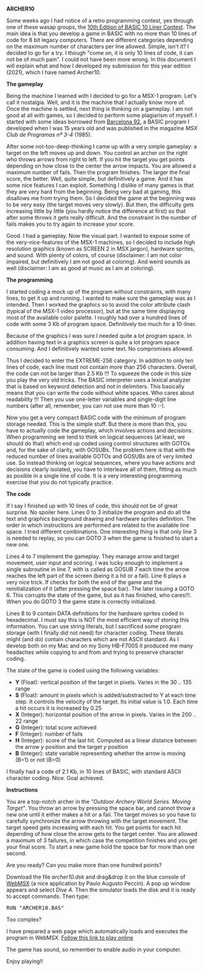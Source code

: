<B>ARCHER10</B>

Some weeks ago I had notice of a retro programming contest, yes through one of these wasap groups, the <A HREF="https://gkanold.wixsite.com/homeputerium/rules2021">10th Edition of BASIC 10 Liner Contest</A>. The main idea is that you develop a game in BASIC with no more than 10 lines of code for 8 bit legacy computers. There are different categories depending on the maximum number of characters per line allowed. Simple, isn't it? I decided to go for a try. I though "come on, it is only 10 lines of code, it can not be of much pain". I could not have been more wrong. In this document I will explain what and how I developed my submission for this year edition (2021), which I have named Archer10.


<B>The gameplay</B>

Being the machine I learned with I decided to go for a MSX-1 program. Let's call it nostalgia. Well, and it is the machine that I actually know more of. Once the machine is settled, next thing is thinking on a gameplay. I am not good at all with games, so I decided to perform some plagiarism of myself. I started with some ideas borrowed from <A HREF="https://humbertomb.blogspot.com/2019/04/barcelona92-mi-primer-juego-msx.html">Barcelona 92</A>, a BASIC program I developed when I was 15 years old and was published in the magazine <I>MSX Club de Programas nº 3-4</I> (1985).

After some not-too-deep-thinking I came up with a very simple gameplay: a target on the left moves up and down. You control an archer on the right who throws arrows from right to left. If you hit the target you get points depending on how close to the center the arrow impacts. You are allowed a maximum number of fails. Then the program finishes. The larger the final score, the better. Well, quite simple, but definitively a game. And it has some nice features I can exploit. Something I dislike of many games is that they are very hard from the beginning. Being very bad at gaming, this disallows me from trying them. So I decided the game at the beginning was to be very easy (the target moves very slowly). But then, the difficulty gets increasing little by little (you hardly notice the difference at first) so that after some throws it gets really difficult. And the constraint in the number of fails makes you to try again to increase your score.

Good. I had a gameplay. Now the visual part. I wanted to expose some of the very-nice-features of the MSX-1 machines, so I decided to include high resolution graphics (known as SCREEN 2 in MSX jargon), hardware sprites, and sound. With plenty of colors, of course (disclaimer: I am not color impaired, but definitively I am not good at coloring). And weird sounds as well (disclaimer: I am as good at music as I am at coloring).

<B>The programming</B>

I started coding a mock up of the program without constraints, with many lines, to get it up and running. I wanted to make sure the gameplay was as I intended. Then I worked the graphics so to avoid the color attribute clash (typical of the MSX-1 video processor), but at the same time displaying most of the available color palette. I roughly had over a hundred lines of code with some 3 Kb of program space. Definitively too much for a 10-liner.

Because of the graphics I was sure I needed quite a lot program space. In addition having text in a graphics screen is quite a lot program space consuming. And I definitively wanted some text. No compromises allowed. 

Thus I decided to enter the EXTREME-256 category. In addition to only ten lines of code, each line must not contain more than 256 characters. Overall, the code can not be larger than 2.5 Kb !!! To squeeze the code in this size you play the very old tricks. The BASIC interpreter uses a lexical analyzer that is based on keyword detection and not in delimiters. This basically means that you can write the code without white spaces. Who cares about readability !!! Then you use one-letter variables and single-digit line numbers (after all, remember, you can not use more than 10 :-). 

Now you get a very compact BASIC code with the minimum of program storage needed. This is the simple stuff. But there is more than this, you have to actually code the gameplay, which involves actions and decisions. When programming we tend to think on logical sequences (at least, we should do that) which end up coded using control structures with GOTOs and, for the sake of clarity, with GOSUBs. The problem here is that with the reduced number of lines available GOTOs and GOSUBs are of very limited use. So instead thinking on logical sequences, where you have actions and decisions clearly isolated, you have to interleave all of them, fitting as much as posible in a single line of code. It is a very interesting programming exercise that you do not typically practice.

<B>The code</B>

If I say I finished up with 10 lines of code, this should not be of great surprise. No spoiler here. Lines 0 to 3 initialize the program and do all the text and graphics background drawing and hardware sprites definition. The order in which instructions are performed are related to the available line space. I tried different combinations. One interesting thing is that only line 3 is needed to replay, so you can GOTO 3 when the game is finished to start a new one.

Lines 4 to 7 implement the gameplay. They manage arrow and target movement, user input and scoring. I was lucky enough to implement a single subroutine in line 7, with is called as GOSUB 7 each time the arrow reaches the left part of the screen (being it a hit or a fail). Line 6 plays a very nice trick. If checks for both the end of the game and the reinitialization of it (after pressing the space bar). The later issuing a GOTO 6. This corrupts the state of the game, but as it has finished, who cares!!!. When you do GOTO 3 the game state is correctly initialized.

Lines 8 to 9 contain DATA definitions for the hardware sprites coded in hexadecimal. I must say this is NOT the most efficient way of storing this information. You can use string literals, but I sacrificed some program storage (with I finally did not need) for character coding. These literals might (and do) contain characters which are not ASCII standard. As I develop both on my Mac and on my Sony HB-F700S it produced me many headaches while copying to and from and trying to preserve character coding.

The state of the game is coded using the following variables:

<UL>
<LI><B>Y</B> (Float): vertical position of the target in pixels. Varies in the 30 .. 135 range</LI>
<LI><B>S</B> (Float): amount in pixels which is added/substracted to Y at each time step. It controls the velocity of the target. Its initial value is 1.0. Each time a hit occurs it is increased by 0.25 </LI>
<LI><B>X</B> (Integer): horizontal position of the arrow in pixels. Varies in the 200 .. 22 range</LI>
<LI><B>G</B> (Integer): total score achieved</LI>
<LI><B>F</B> (Integer): number of fails</LI>
<LI><B>H</B> (Integer): score of the last hit. Computed as a linear distance between the arrow <I>y</I> position and the target <I>y</I> position</LI>
<LI><B>B</B> (Integer): state variable representing whether the arrow is moving (B=1) or not (B=0)</LI>
</UL>

I finally had a code of 2.1 Kb, in 10 lines of BASIC, with standard ASCII character coding. Nice. Goal achieved.

<B>Instructions</B>

You are a top-notch archer in the <I>"Outdoor Archery World Series. Moving Target"</I>. You throw an arrow by pressing the space bar, and cannot throw a new one until it either makes a hit or a fail. The target moves so you have to carefully synchronize the arrow throwing with the target movement. The target speed gets increasing with each hit. You get points for each hit depending of how close the arrow gets to the target center. You are allowed a maximum of 3 failures, in which case the competition finishes and you get your final score. To start a new game hold the space bar for more than one second.

Are you ready? Can you make more than one hundred points?

Download the file <I>archer10.dsk</I> and drag&drop it on the blue console of <A HREF="https://webmsx.org">WebMSX</A> (a nice application by Paulo Augusto Peccin). A pop up window appears and select <I>Dive A</I>. Then the simulator loads the disk and it is ready to accept commands. Then type:

<TT>RUN "ARCHER10.BAS"</TT>

Too complex? 

I have prepared a web page which automatically loads and executes the program in WebMSX. <A HREF="http://giia.inf.um.es/storage/archer10.html">Follow this link to play online</A>

The game has sound, so remember to enable audio in your computer.

Enjoy playing!!


